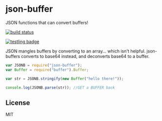 # json-buffer

JSON functions that can convert buffers!

[![build status](https://secure.travis-ci.org/dominictarr/json-buffer.png)](http://travis-ci.org/dominictarr/json-buffer)

[![testling badge](https://ci.testling.com/dominictarr/json-buffer.png)](https://ci.testling.com/dominictarr/json-buffer)

JSON mangles buffers by converting to an array...
which isn't helpful. json-buffers converts to base64 instead,
and deconverts base64 to a buffer.

```js
var JSONB = require("json-buffer");
var Buffer = require("buffer").Buffer;

var str = JSONB.stringify(new Buffer("hello there!"));

console.log(JSONB.parse(str)); //GET a BUFFER back
```

## License

MIT
